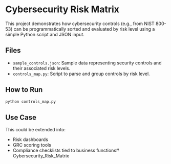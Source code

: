# Cybersecurity Risk Matrix

This project demonstrates how cybersecurity controls (e.g., from NIST 800-53) can be programmatically sorted and evaluated by risk level using a simple Python script and JSON input.

## Files

- `sample_controls.json`: Sample data representing security controls and their associated risk levels.
- `controls_map.py`: Script to parse and group controls by risk level.

## How to Run

```bash
python controls_map.py
```

## Use Case

This could be extended into:
- Risk dashboards
- GRC scoring tools
- Compliance checklists tied to business functions# Cybersecurity_Risk_Matrix
